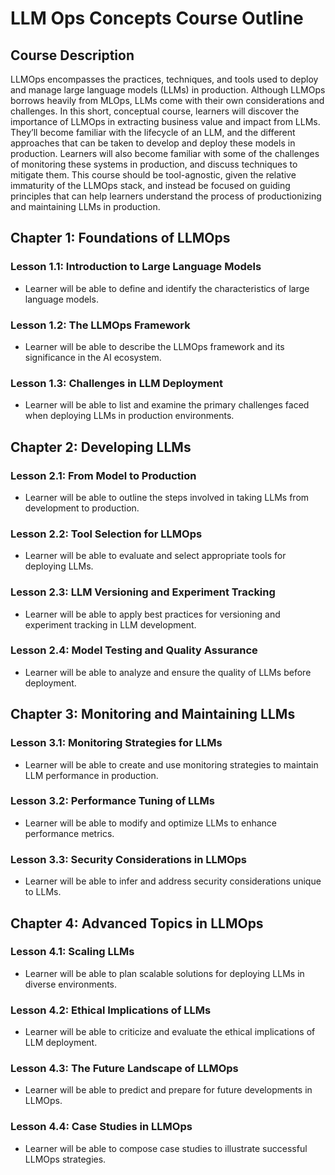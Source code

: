 
# LLM Ops Concepts Course Outline

## Course Description

LLMOps encompasses the practices, techniques, and tools used to deploy and manage large language models (LLMs) in production. Although LLMOps borrows heavily from MLOps, LLMs come with their own considerations and challenges. In this short, conceptual course, learners will discover the importance of LLMOps in extracting business value and impact from LLMs. They’ll become familiar with the lifecycle of an LLM, and the different approaches that can be taken to develop and deploy these models in production. Learners will also become familiar with some of the challenges of monitoring these systems in production, and discuss techniques to mitigate them. This course should be tool-agnostic, given the relative immaturity of the LLMOps stack, and instead be focused on guiding principles that can help learners understand the process of productionizing and maintaining LLMs in production.

## Chapter 1: Foundations of LLMOps

### Lesson 1.1: Introduction to Large Language Models
- Learner will be able to define and identify the characteristics of large language models.

### Lesson 1.2: The LLMOps Framework
- Learner will be able to describe the LLMOps framework and its significance in the AI ecosystem.

### Lesson 1.3: Challenges in LLM Deployment
- Learner will be able to list and examine the primary challenges faced when deploying LLMs in production environments.

## Chapter 2: Developing LLMs

### Lesson 2.1: From Model to Production
- Learner will be able to outline the steps involved in taking LLMs from development to production.

### Lesson 2.2: Tool Selection for LLMOps
- Learner will be able to evaluate and select appropriate tools for deploying LLMs.

### Lesson 2.3: LLM Versioning and Experiment Tracking
- Learner will be able to apply best practices for versioning and experiment tracking in LLM development.

### Lesson 2.4: Model Testing and Quality Assurance
- Learner will be able to analyze and ensure the quality of LLMs before deployment.

## Chapter 3: Monitoring and Maintaining LLMs

### Lesson 3.1: Monitoring Strategies for LLMs
- Learner will be able to create and use monitoring strategies to maintain LLM performance in production.

### Lesson 3.2: Performance Tuning of LLMs
- Learner will be able to modify and optimize LLMs to enhance performance metrics.

### Lesson 3.3: Security Considerations in LLMOps
- Learner will be able to infer and address security considerations unique to LLMs.

## Chapter 4: Advanced Topics in LLMOps

### Lesson 4.1: Scaling LLMs
- Learner will be able to plan scalable solutions for deploying LLMs in diverse environments.

### Lesson 4.2: Ethical Implications of LLMs
- Learner will be able to criticize and evaluate the ethical implications of LLM deployment.

### Lesson 4.3: The Future Landscape of LLMOps
- Learner will be able to predict and prepare for future developments in LLMOps.

### Lesson 4.4: Case Studies in LLMOps
- Learner will be able to compose case studies to illustrate successful LLMOps strategies.
